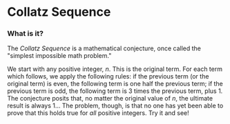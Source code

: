 # Collatz Sequence
### What is it?
The _Collatz Sequence_ is a mathematical conjecture, once called the "simplest impossible math problem."

We start with any positive integer, _n_. This is the original term. For each term which follows, we apply the
 following rules: if the previous term (or the original term) is even, the following term is one half the previous
  term; if the previous term is odd, the following term is 3 times the previous term, plus 1. The conjecture posits
   that, no matter the original value of _n_, the ultimate result is always 1... The problem, though, is that no one
    has yet been able to prove that this holds true for _all_ positive integers. Try it and see!